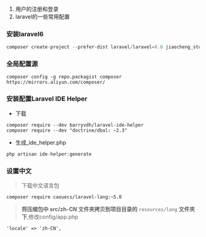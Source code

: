 1. 用户的注册和登录
2. laravel的一些常用配置



### 安装laravel6

```php
composer create-project --prefer-dist laravel/laravel=6.0 jiaocheng_stucms
```

### 全局配置源

```
composer config -g repo.packagist composer https://mirrors.aliyun.com/composer/
```

### 安装配置Laravel IDE Helper

- 下载

```
composer require --dev barryvdh/laravel-ide-helper
composer require --dev "doctrine/dbal: ~2.3"
```

- 生成_ide_helper.php

```php
php artisan ide-helper:generate
```

### 设置中文

>  下载中文语言包

```
composer require caouecs/laravel-lang:~5.0
```

> **将压缩包中 src/zh-CN 文件夹拷贝到项目目录的** `resources/lang` **文件夹下**,修改config/app.php

```
'locale' => 'zh-CN',
```
